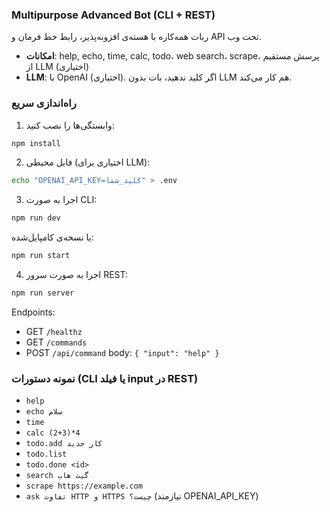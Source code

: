 ### Multipurpose Advanced Bot (CLI + REST)

ربات همه‌کاره با هسته‌ی افزونه‌پذیر، رابط خط فرمان و API تحت وب.

- **امکانات**: help, echo, time, calc, todo، web search، scrape، پرسش مستقیم از LLM (اختیاری)
- **LLM**: با OpenAI (اختیاری). اگر کلید ندهید، بات بدون LLM هم کار می‌کند.

### راه‌اندازی سریع

1) وابستگی‌ها را نصب کنید:
```bash
npm install
```

2) فایل محیطی (اختیاری برای LLM):
```bash
echo "OPENAI_API_KEY=کلید_شما" > .env
```

3) اجرا به صورت CLI:
```bash
npm run dev
```
یا نسخه‌ی کامپایل‌شده:
```bash
npm run start
```

4) اجرا به صورت سرور REST:
```bash
npm run server
```
Endpoints:
- GET `/healthz`
- GET `/commands`
- POST `/api/command` body: `{ "input": "help" }`

### نمونه دستورات (CLI یا فیلد input در REST)
- `help`
- `echo سلام`
- `time`
- `calc (2+3)*4`
- `todo.add کار جدید`
- `todo.list`
- `todo.done <id>`
- `search گیت هاب`
- `scrape https://example.com`
- `ask تفاوت HTTP و HTTPS چیست؟` (نیازمند OPENAI_API_KEY)

